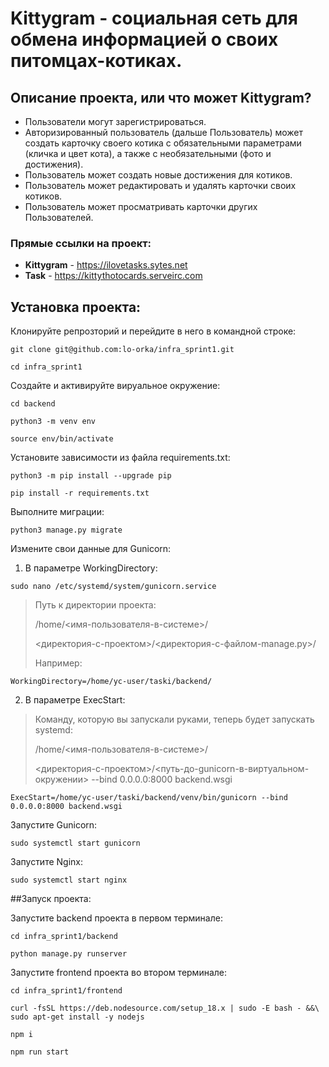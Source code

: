# Kittygram - социальная сеть для обмена информацией о своих питомцах-котиках.
## Описание проекта, или что может Kittygram?
- Пользователи могут зарегистрироваться.
- Авторизированный пользователь (дальше Пользователь) может создать карточку своего котика с обязательными параметрами (кличка и цвет кота), а также с необязательными (фото и достижения).
- Пользователь может создать новые достижения для котиков.
- Пользователь может редактировать и удалять карточки своих котиков.
- Пользователь может просматривать карточки других Пользователей.

### Прямые ссылки на проект:
- **Kittygram** - https://ilovetasks.sytes.net
- **Task** - https://kittythotocards.serveirc.com

## Установка проекта:

Клонируйте репрозторий и перейдите в него в командной строке:

`git clone git@github.com:lo-orka/infra_sprint1.git`

`cd infra_sprint1`


Создайте и активируйте вируальное окружение:

`cd backend`

`python3 -m venv env`

`source env/bin/activate`


Установите зависимости из файла requirements.txt:

`python3 -m pip install --upgrade pip`

`pip install -r requirements.txt`


Выполните миграции:

`python3 manage.py migrate`


Измените свои данные для Gunicorn:

1. В параметре WorkingDirectory:

`sudo nano /etc/systemd/system/gunicorn.service`

> Путь к директории проекта:
> 
> /home/<имя-пользователя-в-системе>/
> 
> <директория-с-проектом>/<директория-с-файлом-manage.py>/
> 
> Например:

`WorkingDirectory=/home/yc-user/taski/backend/`

2. В параметре ExecStart:

> Команду, которую вы запускали руками, теперь будет запускать systemd:
>
> /home/<имя-пользователя-в-системе>/
> 
> <директория-с-проектом>/<путь-до-gunicorn-в-виртуальном-окружении> --bind 0.0.0.0:8000 backend.wsgi

`ExecStart=/home/yc-user/taski/backend/venv/bin/gunicorn --bind 0.0.0.0:8000 backend.wsgi`

Запустите Gunicorn:

`sudo systemctl start gunicorn`


Запустите Nginx:

`sudo systemctl start nginx`

##Запуск проекта:

Запустите backend проекта в первом терминале:

`cd infra_sprint1/backend`

`python manage.py runserver`


Запустите frontend проекта во втором терминале:

`cd infra_sprint1/frontend`

```
curl -fsSL https://deb.nodesource.com/setup_18.x | sudo -E bash - &&\
sudo apt-get install -y nodejs
```

`npm i`

`npm run start`

